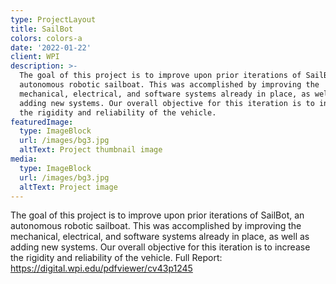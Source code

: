```yaml
---
type: ProjectLayout
title: SailBot
colors: colors-a
date: '2022-01-22'
client: WPI
description: >-
  The goal of this project is to improve upon prior iterations of SailBot, an
  autonomous robotic sailboat. This was accomplished by improving the
  mechanical, electrical, and software systems already in place, as well as
  adding new systems. Our overall objective for this iteration is to increase
  the rigidity and reliability of the vehicle.
featuredImage:
  type: ImageBlock
  url: /images/bg3.jpg
  altText: Project thumbnail image
media:
  type: ImageBlock
  url: /images/bg3.jpg
  altText: Project image
---
```

The goal of this project is to improve upon prior iterations of SailBot, an autonomous robotic sailboat. This was accomplished by improving the mechanical, electrical, and software systems already in place, as well as adding new systems. Our overall objective for this iteration is to increase the rigidity and reliability of the vehicle. Full Report: <https://digital.wpi.edu/pdfviewer/cv43p1245>
